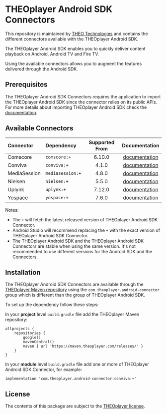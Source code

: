 # THEOplayer Android SDK Connectors

This repository is maintained by [THEO Technologies](https://www.theoplayer.com/) and contains the different connectors available with the THEOplayer Android SDK.

The THEOplayer Android SDK enables you to quickly deliver content playback on Android, Android TV and Fire TV.

Using the available connectors allows you to augment the features delivered through the Android SDK. 

## Prerequisites

The THEOplayer Android SDK Connectors requires the application to import the THEOplayer Android SDK since the connector relies on its public APIs.
For more details about importing THEOplayer Android SDK check the [documentation](https://www.theoplayer.com/docs/theoplayer/getting-started/sdks/android/getting-started/).

## Available Connectors

| Connector    | Dependency       | Supported From |                      Documentation                       |
|:-------------|:-----------------|:--------------:|:--------------------------------------------------------:|
| Comscore     | `comscore:+`     |     6.10.0     | [documentation](connectors/analytics/comscore/README.md) |
| Conviva      | `conviva:+`      |     4.1.0      | [documentation](connectors/analytics/conviva/README.md)  |
| MediaSession | `mediasession:+` |     4.8.0      |    [documentation](connectors/mediasession/README.md)    |
| Nielsen      | `nielsen:+`      |     5.5.0      | [documentation](connectors/analytics/nielsen/README.md)  |
| Uplynk       | `uplynk:+`       |     7.12.0     |       [documentation](connectors/uplynk/README.md)       |
| Yospace      | `yospace:+`      |     7.6.0      |      [documentation](connectors/yospace/README.md)       |

Notes:
* The `+` will fetch the latest released version of THEOplayer Android SDK Connector.
* Android Studio will recommend replacing the `+` with the exact version of THEOplayer Android SDK Connector.
* The THEOplayer Android SDK and the THEOplayer Android SDK Connectors are stable when using the same version.
  It's not recommended to use different versions for the Android SDK and the Connectors.

## Installation

The THEOplayer Android SDK Connectors are available through the [THEOplayer Maven repository](https://maven.theoplayer.com/) using the `com.theoplayer.android-connector` group which is different than the group of THEOplayer Android SDK.

To set up the dependency follow these steps:

In your **project** level `build.gradle` file add the THEOplayer Maven repository:

```
allprojects {
    repositories {
        google()
        mavenCentral()
        maven { url 'https://maven.theoplayer.com/releases/' }
    }
}
```

In your **module** level `build.gradle` file add one or more of THEOplayer Android SDK Connector, for example:

```
implementation 'com.theoplayer.android-connector:conviva:+'
```

## License

The contents of this package are subject to the [THEOplayer license](https://www.theoplayer.com/terms).
